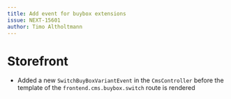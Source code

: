 ```yaml
---
title: Add event for buybox extensions
issue: NEXT-15601
author: Timo Altholtmann 
---
```

# Storefront
*  Added a new `SwitchBuyBoxVariantEvent` in the `CmsController` before the template of the `frontend.cms.buybox.switch` route is rendered

